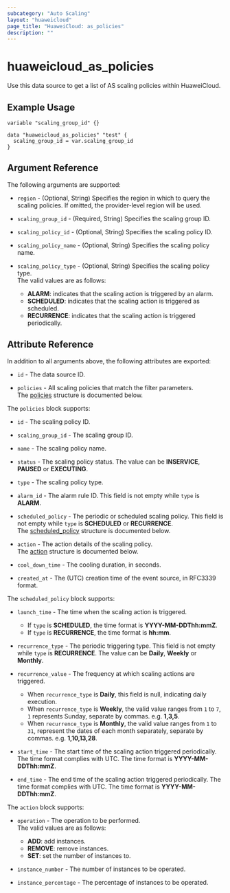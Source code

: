 ```yaml
---
subcategory: "Auto Scaling"
layout: "huaweicloud"
page_title: "HuaweiCloud: as_policies"
description: ""
---
```


# huaweicloud_as_policies

Use this data source to get a list of AS scaling policies within HuaweiCloud.

## Example Usage

```hcl
variable "scaling_group_id" {}

data "huaweicloud_as_policies" "test" {
  scaling_group_id = var.scaling_group_id
}
```

## Argument Reference

The following arguments are supported:

* `region` - (Optional, String) Specifies the region in which to query the scaling policies.
  If omitted, the provider-level region will be used.

* `scaling_group_id` - (Required, String) Specifies the scaling group ID.

* `scaling_policy_id` - (Optional, String) Specifies the scaling policy ID.

* `scaling_policy_name` - (Optional, String) Specifies the scaling policy name.

* `scaling_policy_type` - (Optional, String) Specifies the scaling policy type.  
  The valid values are as follows:
  + **ALARM**: indicates that the scaling action is triggered by an alarm.
  + **SCHEDULED**: indicates that the scaling action is triggered as scheduled.
  + **RECURRENCE**: indicates that the scaling action is triggered periodically.

## Attribute Reference

In addition to all arguments above, the following attributes are exported:

* `id` - The data source ID.

* `policies` - All scaling policies that match the filter parameters.  
  The [policies](#as_policies) structure is documented below.

<a name="as_policies"></a>
The `policies` block supports:

* `id` - The scaling policy ID.

* `scaling_group_id` - The scaling group ID.

* `name` - The scaling policy name.

* `status` - The scaling policy status. The value can be **INSERVICE**, **PAUSED** or **EXECUTING**.

* `type` - The scaling policy type.

* `alarm_id` - The alarm rule ID. This field is not empty while `type` is **ALARM**.

* `scheduled_policy` - The periodic or scheduled scaling policy. This field is not empty while `type` is
  **SCHEDULED** or **RECURRENCE**.  
  The [scheduled_policy](#as_scheduled_policy) structure is documented below.

* `action` - The action details of the scaling policy.  
  The [action](#as_policy_action) structure is documented below.

* `cool_down_time` - The cooling duration, in seconds.

* `created_at` - The (UTC) creation time of the event source, in RFC3339 format.

<a name="as_scheduled_policy"></a>
The `scheduled_policy` block supports:

* `launch_time` - The time when the scaling action is triggered.
  + If `type` is **SCHEDULED**, the time format is **YYYY-MM-DDThh:mmZ**.
  + If `type` is **RECURRENCE**, the time format is **hh:mm**.

* `recurrence_type` - The periodic triggering type. This field is not empty while `type` is **RECURRENCE**.
  The value can be **Daily**, **Weekly** or **Monthly**.

* `recurrence_value` - The frequency at which scaling actions are triggered.
  + When `recurrence_type` is **Daily**, this field is null, indicating daily execution.
  + When `recurrence_type` is **Weekly**, the valid value ranges from `1` to `7`, `1` represents Sunday,
    separate by commas. e.g. **1,3,5**.
  + When `recurrence_type` is **Monthly**, the valid value ranges from `1` to `31`, represent the dates of each month
    separately, separate by commas. e.g. **1,10,13,28**.

* `start_time` - The start time of the scaling action triggered periodically. The time format complies with UTC.
  The time format is **YYYY-MM-DDThh:mmZ**.

* `end_time` - The end time of the scaling action triggered periodically. The time format complies with UTC.
  The time format is **YYYY-MM-DDThh:mmZ**.

<a name="as_policy_action"></a>
The `action` block supports:

* `operation` - The operation to be performed.  
  The valid values are as follows:
  + **ADD**: add instances.
  + **REMOVE**: remove instances.
  + **SET**: set the number of instances to.

* `instance_number` - The number of instances to be operated.

* `instance_percentage` - The percentage of instances to be operated.
